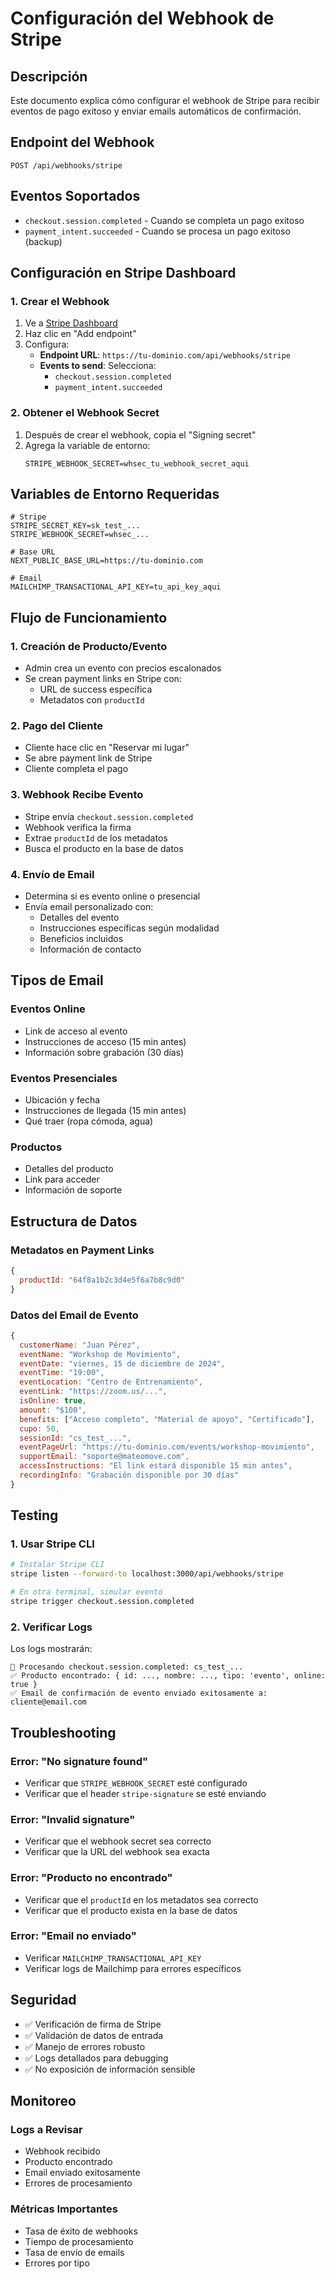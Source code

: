 # Configuración del Webhook de Stripe

## Descripción
Este documento explica cómo configurar el webhook de Stripe para recibir eventos de pago exitoso y enviar emails automáticos de confirmación.

## Endpoint del Webhook
```
POST /api/webhooks/stripe
```

## Eventos Soportados
- `checkout.session.completed` - Cuando se completa un pago exitoso
- `payment_intent.succeeded` - Cuando se procesa un pago exitoso (backup)

## Configuración en Stripe Dashboard

### 1. Crear el Webhook
1. Ve a [Stripe Dashboard](https://dashboard.stripe.com/webhooks)
2. Haz clic en "Add endpoint"
3. Configura:
   - **Endpoint URL**: `https://tu-dominio.com/api/webhooks/stripe`
   - **Events to send**: Selecciona:
     - `checkout.session.completed`
     - `payment_intent.succeeded`

### 2. Obtener el Webhook Secret
1. Después de crear el webhook, copia el "Signing secret"
2. Agrega la variable de entorno:
   ```env
   STRIPE_WEBHOOK_SECRET=whsec_tu_webhook_secret_aqui
   ```

## Variables de Entorno Requeridas

```env
# Stripe
STRIPE_SECRET_KEY=sk_test_...
STRIPE_WEBHOOK_SECRET=whsec_...

# Base URL
NEXT_PUBLIC_BASE_URL=https://tu-dominio.com

# Email
MAILCHIMP_TRANSACTIONAL_API_KEY=tu_api_key_aqui
```

## Flujo de Funcionamiento

### 1. Creación de Producto/Evento
- Admin crea un evento con precios escalonados
- Se crean payment links en Stripe con:
  - URL de success específica
  - Metadatos con `productId`

### 2. Pago del Cliente
- Cliente hace clic en "Reservar mi lugar"
- Se abre payment link de Stripe
- Cliente completa el pago

### 3. Webhook Recibe Evento
- Stripe envía `checkout.session.completed`
- Webhook verifica la firma
- Extrae `productId` de los metadatos
- Busca el producto en la base de datos

### 4. Envío de Email
- Determina si es evento online o presencial
- Envía email personalizado con:
  - Detalles del evento
  - Instrucciones específicas según modalidad
  - Beneficios incluidos
  - Información de contacto

## Tipos de Email

### Eventos Online
- Link de acceso al evento
- Instrucciones de acceso (15 min antes)
- Información sobre grabación (30 días)

### Eventos Presenciales
- Ubicación y fecha
- Instrucciones de llegada (15 min antes)
- Qué traer (ropa cómoda, agua)

### Productos
- Detalles del producto
- Link para acceder
- Información de soporte

## Estructura de Datos

### Metadatos en Payment Links
```javascript
{
  productId: "64f8a1b2c3d4e5f6a7b8c9d0"
}
```

### Datos del Email de Evento
```javascript
{
  customerName: "Juan Pérez",
  eventName: "Workshop de Movimiento",
  eventDate: "viernes, 15 de diciembre de 2024",
  eventTime: "19:00",
  eventLocation: "Centro de Entrenamiento",
  eventLink: "https://zoom.us/...",
  isOnline: true,
  amount: "$100",
  benefits: ["Acceso completo", "Material de apoyo", "Certificado"],
  cupo: 50,
  sessionId: "cs_test_...",
  eventPageUrl: "https://tu-dominio.com/events/workshop-movimiento",
  supportEmail: "soporte@mateomove.com",
  accessInstructions: "El link estará disponible 15 min antes",
  recordingInfo: "Grabación disponible por 30 días"
}
```

## Testing

### 1. Usar Stripe CLI
```bash
# Instalar Stripe CLI
stripe listen --forward-to localhost:3000/api/webhooks/stripe

# En otra terminal, simular evento
stripe trigger checkout.session.completed
```

### 2. Verificar Logs
Los logs mostrarán:
```
🔄 Procesando checkout.session.completed: cs_test_...
✅ Producto encontrado: { id: ..., nombre: ..., tipo: 'evento', online: true }
✅ Email de confirmación de evento enviado exitosamente a: cliente@email.com
```

## Troubleshooting

### Error: "No signature found"
- Verificar que `STRIPE_WEBHOOK_SECRET` esté configurado
- Verificar que el header `stripe-signature` se esté enviando

### Error: "Invalid signature"
- Verificar que el webhook secret sea correcto
- Verificar que la URL del webhook sea exacta

### Error: "Producto no encontrado"
- Verificar que el `productId` en los metadatos sea correcto
- Verificar que el producto exista en la base de datos

### Error: "Email no enviado"
- Verificar `MAILCHIMP_TRANSACTIONAL_API_KEY`
- Verificar logs de Mailchimp para errores específicos

## Seguridad

- ✅ Verificación de firma de Stripe
- ✅ Validación de datos de entrada
- ✅ Manejo de errores robusto
- ✅ Logs detallados para debugging
- ✅ No exposición de información sensible

## Monitoreo

### Logs a Revisar
- Webhook recibido
- Producto encontrado
- Email enviado exitosamente
- Errores de procesamiento

### Métricas Importantes
- Tasa de éxito de webhooks
- Tiempo de procesamiento
- Tasa de envío de emails
- Errores por tipo 